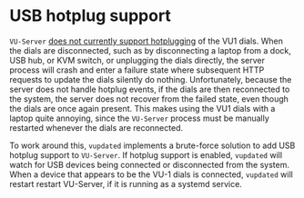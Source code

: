 # USB hotplug support

`VU-Server` [does not currently support hotplugging][no-hotplug] of the VU1
dials. When the dials are disconnected, such as by disconnecting a laptop from a
dock, USB hub, or KVM switch, or unplugging the dials directly, the server
process will crash and enter a failure state where subsequent HTTP requests to
update the dials silently do nothing. Unfortunately, because the server does not
handle hotplug events, if the dials are then reconnected to the system, the
server does not recover from the failed state, even though the dials are once
again present. This makes using the VU1 dials with a laptop quite annoying,
since the `VU-Server` process must be manually restarted whenever the dials are
reconnected.

To work around this, `vupdated` implements a brute-force solution to add USB
hotplug support to `VU-Server`. If hotplug support is enabled, `vupdated` will
watch for USB devices being connected or disconnected from the system. When a
device that appears to be the VU-1 dials is connected, `vupdated` will restart
restart VU-Server, if it is running as a systemd service.

[no-hotplug]: https://github.com/SasaKaranovic/VU-Server/issues/10
